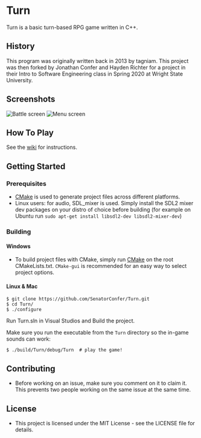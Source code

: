 # Turn
Turn is a basic turn-based RPG game written in C++. 

## History
This program was originally written back in 2013 by tagniam. This project was then forked by Jonathan Confer and Hayden Richter for a project in their Intro to Software Engineering class in Spring 2020 at Wright State University. 

## Screenshots

![Battle screen](screenshots/battle.png)
![Menu screen](screenshots/menu.png)

## How To Play
See the [wiki](https://bitly.com/98K8eH) for instructions.

## Getting Started
### Prerequisites
* [CMake](https://cmake.org) is used to generate project files across different platforms.
* Linux users: for audio, SDL_mixer is used. Simply install the SDL2 mixer dev packages on your distro of choice before building (for example on Ubuntu run `sudo apt-get install libsdl2-dev libsdl2-mixer-dev`)

### Building
#### Windows
* To build project files with CMake, simply run [CMake](https://cmake.org/) on the root CMakeLists.txt. `CMake-gui` is recommended for an easy way to select project options.

#### Linux & Mac
```shell
$ git clone https://github.com/SenatorConfer/Turn.git
$ cd Turn/
$ ./configure
```

Run Turn.sln in Visual Studios and Build the project.

Make sure you run the executable from the `Turn` directory so the in-game sounds can work:
```shell
$ ./build/Turn/debug/Turn  # play the game!
```

## Contributing
* Before working on an issue, make sure you comment on it to claim it. This prevents two people working on the same issue at the same time.

## License
* This project is licensed under the MIT License - see the LICENSE file for details.

